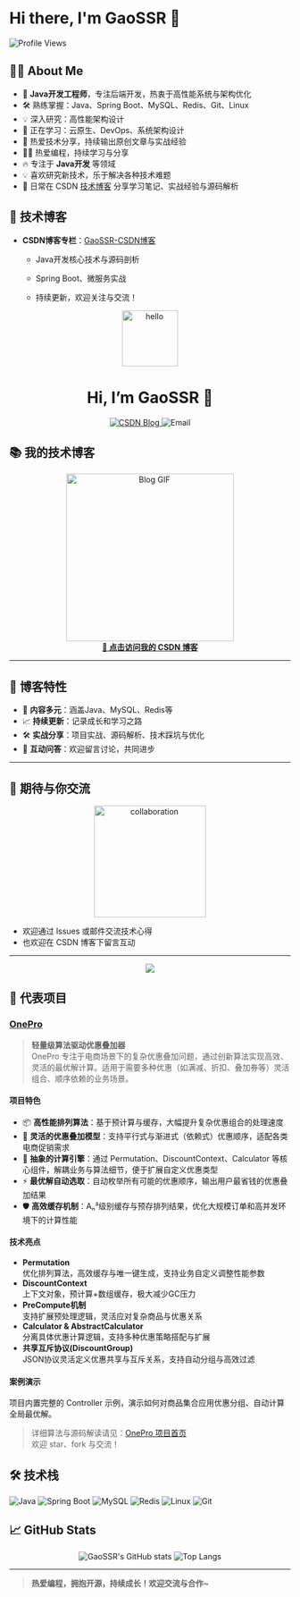 # Hi there, I'm GaoSSR 👋

![Profile Views](https://komarev.com/ghpvc/?username=GaoSSR&color=blueviolet)

## 🙋‍♂️ About Me

- 🎯 **Java开发工程师**，专注后端开发，热衷于高性能系统与架构优化
- 🛠️ 熟练掌握：Java、Spring Boot、MySQL、Redis、Git、Linux
- 💡 深入研究：高性能架构设计
- 🌱 正在学习：云原生、DevOps、系统架构设计
- 📝 热爱技术分享，持续输出原创文章与实战经验
- 👨‍💻 热爱编程，持续学习与分享
- 🔥 专注于 **Java开发** 等领域
- 💡 喜欢研究新技术，乐于解决各种技术难题
- 📝 日常在 CSDN [技术博客](https://blog.csdn.net/weixin_53622554?spm=1000.2115.3001.5343) 分享学习笔记、实战经验与源码解析

## 📌 技术博客

- **CSDN博客专栏**：[GaoSSR-CSDN博客](https://blog.csdn.net/weixin_53622554?spm=1000.2115.3001.5343)
  - Java开发核心技术与源码剖析
  - Spring Boot、微服务实战
  - 持续更新，欢迎关注与交流！
 
    <!-- 个人主页头部动图 -->
<p align="center">
  <img src="https://media.giphy.com/media/26tn33aiTi1jkl6H6/giphy.gif" width="100" alt="hello">
</p>

<h1 align="center">Hi, I’m GaoSSR 👋</h1>

<p align="center">
  <a href="https://blog.csdn.net/weixin_53622554?spm=1000.2115.3001.5343">
    <img src="https://img.shields.io/badge/CSDN-我的技术博客-orange?logo=csdn&logoColor=white&style=for-the-badge" alt="CSDN Blog">
  </a>
    <img src="https://img.shields.io/badge/Email-Contact-blue?logo=gmail&style=for-the-badge" alt="Email">
  </a>
</p>

## 📚 我的技术博客

<p align="center">
  <a href="https://blog.csdn.net/weixin_53622554?spm=1000.2115.3001.5343">
    <img src="https://media.giphy.com/media/l378khQxt68syiWJy/giphy.gif" width="300" alt="Blog GIF"/>
    <br>
    <b>🚩 点击访问我的 CSDN 博客</b>
  </a>
</p>

---

## 🌟 博客特性

- 🎯 **内容多元**：涵盖Java、MySQL、Redis等
- 📈 **持续更新**：记录成长和学习之路
- 🛠️ **实战分享**：项目实战、源码解析、技术踩坑与优化
- 💬 **互动问答**：欢迎留言讨论，共同进步

---

## 🤝 期待与你交流

<p align="center">
  <img src="https://media.giphy.com/media/3o6gbbuLW76jkt8vIc/giphy.gif" width="200" alt="collaboration">
</p>

- 欢迎通过 Issues 或邮件交流技术心得
- 也欢迎在 CSDN 博客下留言互动

---

<p align="center">
  <img src="https://capsule-render.vercel.app/api?type=waving&color=gradient&height=100&section=footer"/>
</p>

## 🚀 代表项目

### [OnePro](https://github.com/GaoSSR/OnePro)
> **轻量级算法驱动优惠叠加器**  
> OnePro 专注于电商场景下的复杂优惠叠加问题，通过创新算法实现高效、灵活的最优解计算。适用于需要多种优惠（如满减、折扣、叠加券等）灵活组合、顺序依赖的业务场景。

#### 项目特色
- 📦 **高性能排列算法**：基于预计算与缓存，大幅提升复杂优惠组合的处理速度
- 🧩 **灵活的优惠叠加模型**：支持平行式与渐进式（依赖式）优惠顺序，适配各类电商促销需求
- 🧠 **抽象的计算引擎**：通过 Permutation、DiscountContext、Calculator 等核心组件，解耦业务与算法细节，便于扩展自定义优惠类型
- ⚡ **最优解自动选取**：自动枚举所有可能的优惠顺序，输出用户最省钱的优惠叠加结果
- 🛡️ **高效缓存机制**：Aₙ³级别缓存与预存排列结果，优化大规模订单和高并发环境下的计算性能

#### 技术亮点
- **Permutation<T extends GoodsItem>**  
  优化排列算法，高效缓存与唯一键生成，支持业务自定义调整性能参数
- **DiscountContext**  
  上下文对象，预计算+数组缓存，极大减少GC压力
- **PreCompute机制**  
  支持扩展预处理逻辑，灵活应对复杂商品与优惠关系
- **Calculator & AbstractCalculator**  
  分离具体优惠计算逻辑，支持多种优惠策略搭配与扩展
- **共享互斥协议(DiscountGroup)**  
  JSON协议灵活定义优惠共享与互斥关系，支持自动分组与高效过滤

#### 案例演示
项目内置完整的 Controller 示例，演示如何对商品集合应用优惠分组、自动计算全局最优解。

> 详细算法与源码解读请见：[OnePro 项目首页](https://github.com/GaoSSR/OnePro)  
> 欢迎 star、fork 与交流！

## 🛠️ 技术栈

![Java](https://img.shields.io/badge/Java-ED8B00?style=for-the-badge&logo=java&logoColor=white)
![Spring Boot](https://img.shields.io/badge/Spring_Boot-6DB33F?style=for-the-badge&logo=spring-boot&logoColor=white)
![MySQL](https://img.shields.io/badge/MySQL-4479A1?style=for-the-badge&logo=mysql&logoColor=white)
![Redis](https://img.shields.io/badge/Redis-DC382D?style=for-the-badge&logo=redis&logoColor=white)
![Linux](https://img.shields.io/badge/Linux-FCC624?style=for-the-badge&logo=linux&logoColor=black)
![Git](https://img.shields.io/badge/Git-F05032?style=for-the-badge&logo=git&logoColor=white)

## 📈 GitHub Stats

<p align="center">
  <img src="https://github-readme-stats.vercel.app/api?username=GaoSSR&show_icons=true&theme=radical" alt="GaoSSR's GitHub stats" />
  <img src="https://github-readme-stats.vercel.app/api/top-langs/?username=GaoSSR&layout=compact&theme=radical" alt="Top Langs" />
</p>

---

> **热爱编程，拥抱开源，持续成长！欢迎交流与合作~**
